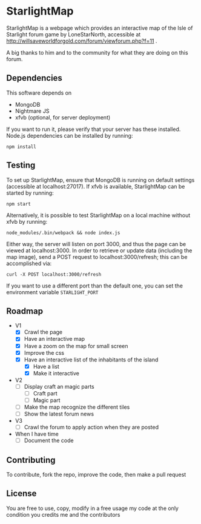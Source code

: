 # StarlightMap

StarlightMap is a webpage which provides an interactive map of the Isle of Starlight forum game by LoneStarNorth, accessible at http://willsaveworldforgold.com/forum/viewforum.php?f=11 .

A big thanks to him and to the community for what they are doing on this forum.

## Dependencies
This software depends on
 - MongoDB
 - Nightmare JS
 - xfvb (optional, for server deployment)

If you want to run it, please verify that your server has these installed. Node.js dependencies can be installed by running:
```
npm install
```

## Testing
To set up StarlightMap, ensure that MongoDB is running on default settings (accessible at localhost:27017). If xfvb is available, StarlightMap can be started by running:
```
npm start
```

Alternatively, it is possible to test StarlightMap on a local machine without xfvb by running:
```
node_modules/.bin/webpack && node index.js
```

Either way, the server will listen on port 3000, and thus the page can be viewed at localhost:3000. In order to retrieve or update data (including the map image), send a POST request to localhost:3000/refresh; this can be accomplished via:
```
curl -X POST localhost:3000/refresh
```

If you want to use a different port than the default one, you can set the environment variable `STARLIGHT_PORT`

## Roadmap
- V1
  - [x] Crawl the page
  - [x] Have an interactive map
  - [x] Have a zoom on the map for small screen
  - [x] Improve the css
  - [x] Have an interactive list of the inhabitants of the island
    - [x] Have a list
    - [x] Make it interactive
- V2
  - [ ] Display craft an magic parts
    - [ ] Craft part
    - [ ] Magic part
  - [ ] Make the map recognize the different tiles
  - [ ] Show the latest forum news
- V3
  - [ ] Crawl the forum to apply action when they are posted
- When I have time
  - [ ] Document the code

## Contributing
To contribute, fork the repo, improve the code, then make a pull request

## License
You are free to use, copy, modify in a free usage my code at the only condition you credits me and the contributors
